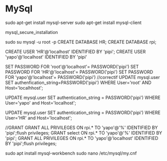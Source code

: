 # MySql

sudo apt-get install mysql-server
sudo apt-get install mysql-client

mysql_secure_installation

sudo su
mysql -u root -p
CREATE DATABASE HR;
CREATE DATABASE rpi;

CREATE USER 'HR'@'localhost' IDENTIFIED BY 'pipi';
CREATE USER 'yapo'@'localhost' IDENTIFIED BY 'pipi'

 SET PASSWORD FOR 'root'@'localhost'= PASSWORD('pipi')
 SET PASSWORD FOR 'HR'@'localhost'= PASSWORD('pipi')
 SET PASSWORD FOR 'yapo'@'localhost'= PASSWORD('pipi')
 //correctif
UPDATE mysql.user SET authenfication_string=PASSWORD('pipi') WHERE User='root' AND Host='localhhost';

UPDATE mysql.user SET authentication_string = PASSWORD('pipi') WHERE User='yapo' and Host='localhost';

UPDATE mysql.user SET authentication_string = PASSWORD('pipi') WHERE User='HR' and Host='localhost';

//GRANT
GRANT ALL PRIVILEGES ON rpi.* TO 'yapo'@'%' IDENTIFIED BY 'pipi';flush privileges;
GRANT select  ON rpi.* TO 'yapo'@'%' IDENTIFIED BY 'pipi';
GRANT ALL PRIVILEGES ON rpi.* TO 'yapo'@'localhost' IDENTIFIED BY 'pipi';flush privileges;

sudo apt install mysql-workbench
sudo nano /etc/mysql/my.cnf